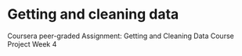 # Getting and cleaning data

Coursera peer-graded Assignment: Getting and Cleaning Data Course Project
Week 4

